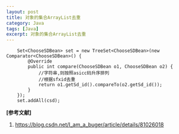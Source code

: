 ```yaml
---
layout: post
title: 对象的集合ArrayList去重
category: Java
tags: [Java]
excerpt: 对象的集合ArrayList去重
---
```


		Set<ChooseSDBean> set = new TreeSet<ChooseSDBean>(new Comparator<ChooseSDBean>() {
            @Override
            public int compare(ChooseSDBean o1, ChooseSDBean o2) {
                //字符串,则按照asicc码升序排列
                //根据sfxid去重
                return o1.getSd_id().compareTo(o2.getSd_id());
            }
        });
        set.addAll(csd);

**[参考文献]**

1. <https://blog.csdn.net/I_am_a_buger/article/details/81026018>



